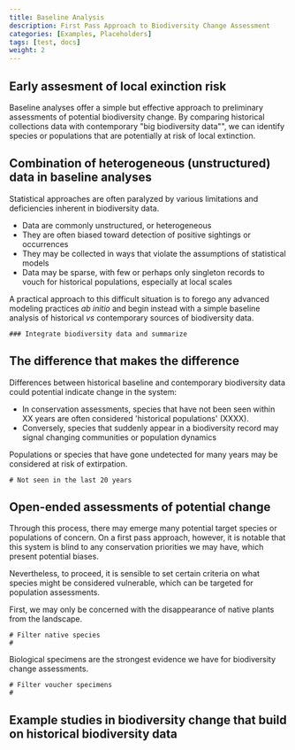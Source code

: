 ```yaml
---
title: Baseline Analysis
description: First Pass Approach to Biodiversity Change Assessment
categories: [Examples, Placeholders]
tags: [test, docs]
weight: 2
---
```


## Early assesment of local exinction risk

Baseline analyses offer a simple but effective approach to preliminary assessments of potential biodiversity change.
By comparing historical collections data with contemporary "big biodiversity data"", we can identify species or populations that are 
potentially at risk of local extinction. 

## Combination of heterogeneous (unstructured) data in baseline analyses

Statistical approaches are often paralyzed by various limitations and deficiencies inherent in biodiversity data.

* Data are commonly unstructured, or heterogeneous
* They are often biased toward detection of positive sightings or occurrences
* They may be collected in ways that violate the assumptions of statistical models
* Data may be sparse, with few or perhaps only singleton records to vouch for historical populations, especially at local scales

A practical approach to this difficult situation is to forego any advanced modeling practices *ab initio*
and begin instead with a simple baseline analysis of historical *vs* contemporary sources of biodiversity data.

```
### Integrate biodiversity data and summarize 

```

## The difference that makes the difference

Differences between historical baseline and contemporary biodiversity data could potential indicate change in the system:

* In conservation assessments, species that have not been seen within XX years are often considered 'historical populations' (XXXX).
* Conversely, species that suddenly appear in a biodiversity record may signal changing communities or population dynamics

Populations or species that have gone undetected for many years may be considered at risk of extirpation.

```
# Not seen in the last 20 years
```

## Open-ended assessments of potential change

Through this process, there may emerge many potential target species or populations of concern.
On a first pass approach, however, it is notable that this system is blind to any conservation priorities we may have,
which present potential biases.

Nevertheless, to proceed, it is sensible to set certain criteria on what species might be considered vulnerable, which can be targeted for population assessments.

First, we may only be concerned with the disappearance of native plants from the landscape.

```
# Filter native species
# 
```

Biological specimens are the strongest evidence we have for biodiversity change assessments.

```
# Filter voucher specimens
# 
```

## Example studies in biodiversity change that build on historical biodiversity data
